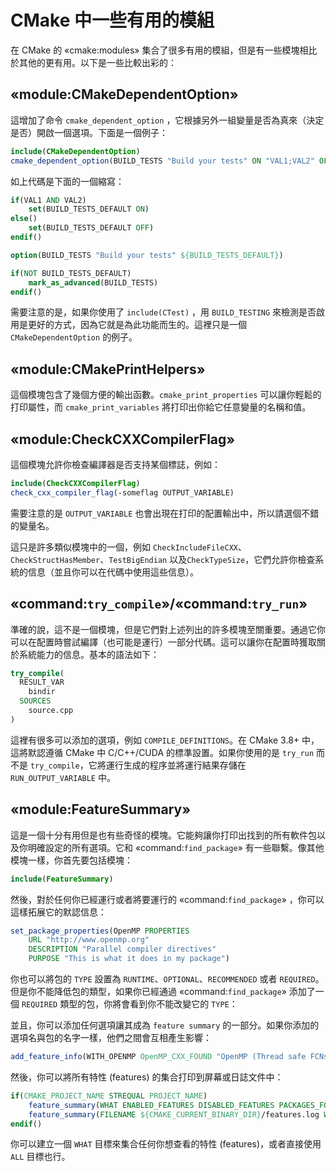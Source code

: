 # CMake 中一些有用的模組

在 CMake 的 «cmake:modules» 集合了很多有用的模組，但是有一些模塊相比於其他的更有用。以下是一些比較出彩的：

## «module:CMakeDependentOption»

這增加了命令 `cmake_dependent_option` ，它根據另外一組變量是否為真來（決定是否）開啟一個選項。下面是一個例子：

```cmake
include(CMakeDependentOption)
cmake_dependent_option(BUILD_TESTS "Build your tests" ON "VAL1;VAL2" OFF)
```

如上代碼是下面的一個縮寫：

```cmake
if(VAL1 AND VAL2)
    set(BUILD_TESTS_DEFAULT ON)
else()
    set(BUILD_TESTS_DEFAULT OFF)
endif()

option(BUILD_TESTS "Build your tests" ${BUILD_TESTS_DEFAULT})

if(NOT BUILD_TESTS_DEFAULT)
    mark_as_advanced(BUILD_TESTS)
endif()
```

需要注意的是，如果你使用了 `include(CTest)` ，用 `BUILD_TESTING` 來檢測是否啟用是更好的方式，因為它就是為此功能而生的。這裡只是一個 `CMakeDependentOption` 的例子。

## «module:CMakePrintHelpers»

這個模塊包含了幾個方便的輸出函數。`cmake_print_properties` 可以讓你輕鬆的打印屬性，而 `cmake_print_variables` 將打印出你給它任意變量的名稱和值。


## «module:CheckCXXCompilerFlag»

這個模塊允許你檢查編譯器是否支持某個標誌，例如：

```cmake
include(CheckCXXCompilerFlag)
check_cxx_compiler_flag(-someflag OUTPUT_VARIABLE)
```

需要注意的是 `OUTPUT_VARIABLE` 也會出現在打印的配置輸出中，所以請選個不錯的變量名。

這只是許多類似模塊中的一個，例如 `CheckIncludeFileCXX`、`CheckStructHasMember`、`TestBigEndian` 以及`CheckTypeSize`，它們允許你檢查系統的信息（並且你可以在代碼中使用這些信息）。

## «command:`try_compile`»/«command:`try_run`»

準確的說，這不是一個模塊，但是它們對上述列出的許多模塊至關重要。通過它你可以在配置時嘗試編譯（也可能是運行）一部分代碼。這可以讓你在配置時獲取關於系統能力的信息。基本的語法如下：

```cmake
try_compile(
  RESULT_VAR
    bindir
  SOURCES
    source.cpp
)
```

這裡有很多可以添加的選項，例如 `COMPILE_DEFINITIONS`。在 CMake 3.8+ 中， 這將默認遵循 CMake 中 C/C++/CUDA 的標準設置。如果你使用的是 `try_run` 而不是 `try_compile`，它將運行生成的程序並將運行結果存儲在 `RUN_OUTPUT_VARIABLE` 中。

## «module:FeatureSummary»

這是一個十分有用但是也有些奇怪的模塊。它能夠讓你打印出找到的所有軟件包以及你明確設定的所有選項。它和  «command:`find_package`» 有一些聯繫。像其他模塊一樣，你首先要包括模塊：

```cmake
include(FeatureSummary)
```

然後，對於任何你已經運行或者將要運行的  «command:`find_package`» ，你可以這樣拓展它的默認信息：

```cmake
set_package_properties(OpenMP PROPERTIES
    URL "http://www.openmp.org"
    DESCRIPTION "Parallel compiler directives"
    PURPOSE "This is what it does in my package")
```

你也可以將包的 `TYPE` 設置為 `RUNTIME`、`OPTIONAL`、`RECOMMENDED` 或者 `REQUIRED`。但是你不能降低包的類型，如果你已經通過 «command:`find_package`» 添加了一個 `REQUIRED` 類型的包，你將會看到你不能改變它的 `TYPE`：

並且，你可以添加任何選項讓其成為 `feature summary` 的一部分。如果你添加的選項名與包的名字一樣，他們之間會互相產生影響：

```cmake
add_feature_info(WITH_OPENMP OpenMP_CXX_FOUND "OpenMP (Thread safe FCNs only)")
```

然後，你可以將所有特性 (features) 的集合打印到屏幕或日誌文件中：

```cmake
if(CMAKE_PROJECT_NAME STREQUAL PROJECT_NAME)
    feature_summary(WHAT ENABLED_FEATURES DISABLED_FEATURES PACKAGES_FOUND)
    feature_summary(FILENAME ${CMAKE_CURRENT_BINARY_DIR}/features.log WHAT ALL)
endif()
```

你可以建立一個 `WHAT` 目標來集合任何你想查看的特性 (features)，或者直接使用 `ALL` 目標也行。 
